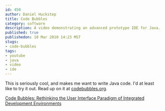 ```yaml
--- 
id: 450
author: Daniel Huckstep
title: Code Bubbles
category: software
description: A video demonstrating an advanced prototype IDE for Java.
published: true
publishedon: 10 Mar 2010 14:23 MST
slugs: 
- code-bubbles
tags: 
- youtube
- java
- video
- ide
---
```

This is seriously cool, and makes me want to write Java code. I'd at
least like to try it out. Read up on it at
[codebubbles.org](http://codebubbles.org/).

[Code Bubbles: Rethinking the User Interface Paradigm of Integrated
Development Environments](http://www.youtube.com/watch?v=PsPX0nElJ0k)
